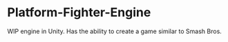# Platform-Fighter-Engine
WIP engine in Unity. Has the ability to create a game similar to Smash Bros.
